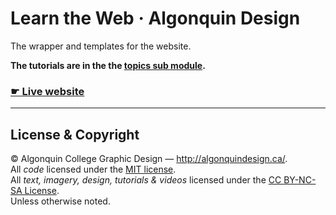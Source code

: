 # Learn the Web · Algonquin Design

The wrapper and templates for the website.

**The tutorials are in the the [topics sub module](https://github.com/acgd-learn-the-web/topics).**

### [☛ Live website](http://learn-the-web.algonquindesign.ca/)

---

## License & Copyright

© Algonquin College Graphic Design — <http://algonquindesign.ca/>.<br>
All *code* licensed under the [MIT license](LICENSE).<br>
All *text, imagery, design, tutorials & videos* licensed under the [CC BY-NC-SA License](http://creativecommons.org/licenses/by-nc-sa/4.0/).<br>
Unless otherwise noted.

